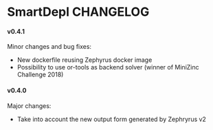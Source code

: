 # SmartDepl CHANGELOG

#### v0.4.1
Minor changes and bug fixes:
* New dockerfile reusing Zephyrus docker image
* Possibility to use or-tools as backend solver (winner of MiniZinc Challenge 2018)


#### v0.4.0
Major changes:
* Take into account the new output form generated by Zephryrus v2
